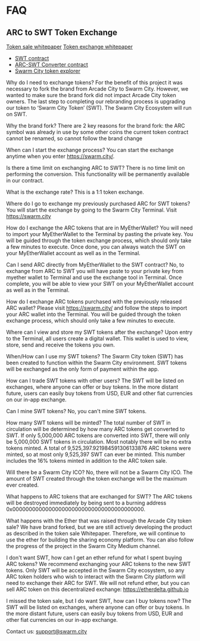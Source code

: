 # FAQ 

## ARC to SWT Token Exchange

[Token sale whitepaper](https://drive.google.com/file/d/0B9RSMdR2vWssV2JJX0t6dmN6SUk/view)
[Token exchange whitepaper](https://github.com/swarmcity/sc-token/blob/master/token-exchange-miniwhitepaper.md)

* [SWT contract]( https://etherscan.io/address/0xB9e7F8568e08d5659f5D29C4997173d84CdF2607)
* [ARC-SWT Converter contract](https://etherscan.io/address/0x69e5da6904f73dfa845648e1991ad1dcc780f874#code)
* [Swarm City token explorer](https://etherscan.io/token/0xB9e7F8568e08d5659f5D29C4997173d84CdF2607)

Why do I need to exchange tokens?
For the benefit of this project it was necessary to fork the brand from Arcade City to Swarm City. 
However, we wanted to make sure the brand fork did not impact Arcade City token owners. 
The last step to completing our rebranding process is upgrading our token to ‘Swarm City Token’ (SWT).
The Swarm City Ecosystem will run on SWT.

Why the brand fork?
There are 2 key reasons for the brand fork:
the ARC symbol was already in use by some other coins
the current token contract cannot be renamed, so cannot follow the brand change

When can I start the exchange process?
You can start the exchange anytime when you enter https://swarm.city/.

Is there a time limit on exchanging ARC to SWT?
There is no time limit on performing the conversion. This functionality will be permanently available in our contract.

What is the exchange rate?
This is a 1:1 token exchange. 

Where do I go to exchange my previously purchased ARC for SWT tokens?
You will start the exchange by going to the Swarm City Terminal. 
Visit https://swarm.city

How do I exchange the ARC tokens that are in MyEtherWallet?
You will need to import your MyEtherWallet to the Terminal by pasting the private key. You will be guided through the token exchange process, which should only take a few minutes to execute.
Once done, you can always watch the SWT on your MyEtherWallet account as well as in the Terminal.

Can I send ARC directly from MyEtherWallet to the SWT contract?
No, to exchange from ARC to SWT you will have paste to your private key from myether wallet to Terminal and use the exchange tool in Terminal. Once complete, you will be able to view your SWT on your MyEtherWallet account as well as in the Terminal.

How do I exchange ARC tokens purchased with the previously released ARC wallet?
Please visit https://swarm.city/ and follow the steps to import your ARC wallet into the Terminal. You will be guided through the token exchange process, which should only take a few minutes to execute.

Where can I view and store my SWT tokens after the exchange?
Upon entry to the Terminal, all users create a digital wallet. This wallet is used to view, store, send and receive the tokens you own.

When/How can I use my SWT tokens?
The Swarm City token (SWT) has been created to function within the Swarm City environment. SWT tokens will be exchanged as the only form of payment within the app. 

How can I trade SWT tokens with other users?
The SWT will be listed on exchanges, where anyone can offer or buy tokens. In the more distant future, users can easily buy tokens from USD, EUR and other fiat currencies on our in-app exchange.

Can I mine SWT tokens?
No, you can't mine SWT tokens.  

How many SWT tokens will be minted?
The total number of SWT in circulation will be determined by how many ARC tokens get converted to SWT. If only 5,000,000 ARC tokens are converted into SWT, there will only be 5,000,000 SWT tokens in circulation.
Most notably there will be no extra tokens minted. A total of 9,525,397.921984591306133876 ARC tokens were minted, so at most only 9,525,397 SWT can ever be minted. This number includes the 16% tokens minted in addition to the ARC token sale.

Will there be a Swarm City ICO?
No, there will not be a Swarm City ICO. The amount of SWT created through the token exchange will be the maximum ever created.

What happens to ARC tokens that are exchanged for SWT?
The ARC tokens will be destroyed immediately by being sent to a burning address 0x0000000000000000000000000000000000000000. 

What happens with the Ether that was raised through the Arcade City token sale?
We have brand forked, but we are still actively developing the product as described in the token sale Whitepaper.
Therefore, we will continue to use the ether for building the sharing economy platform.
You can also follow the progress of the project in the Swarm City Medium channel.

I don't want SWT, how can I get an ether refund for what I spent buying ARC tokens?
We recommend exchanging your ARC tokens to the new SWT tokens. Only SWT will be accepted in the Swarm City ecosystem, so any ARC token holders who wish to interact with the Swarm City platform will need to exchange their ARC for SWT.
We will not refund ether, but you can sell ARC token on this decentralized exchange: 
https://etherdelta.github.io 

I missed the token sale, but I do want SWT, how can I buy tokens now?
The SWT will be listed on exchanges, where anyone can offer or buy tokens. In the more distant future, users can easily buy tokens from USD, EUR and other fiat currencies on our in-app exchange.

Contact us: support@swarm.city
